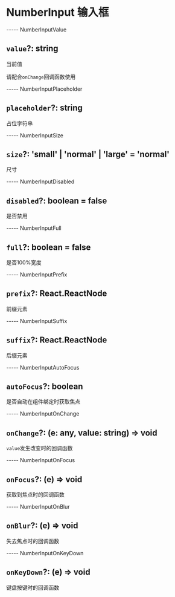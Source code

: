 # NumberInput 输入框

----- NumberInputValue

## `value`?: string

当前值

请配合`onChange`回调函数使用

----- NumberInputPlaceholder

## `placeholder`?: string

占位字符串

----- NumberInputSize

## `size`?: 'small' | 'normal' | 'large' = 'normal'

尺寸

----- NumberInputDisabled

## `disabled`?: boolean = false

是否禁用

----- NumberInputFull

## `full`?: boolean = false

是否100%宽度

----- NumberInputPrefix

## `prefix`?: React.ReactNode

前缀元素

----- NumberInputSuffix

## `suffix`?: React.ReactNode

后缀元素

----- NumberInputAutoFocus

## `autoFocus`?: boolean

是否自动在组件绑定时获取焦点

----- NumberInputOnChange

## `onChange`?: (e: any, value: string) => void

`value`发生改变时的回调函数

----- NumberInputOnFocus

## `onFocus`?: (e) => void

获取到焦点时的回调函数

----- NumberInputOnBlur

## `onBlur`?: (e) => void

失去焦点时的回调函数

----- NumberInputOnKeyDown

## `onKeyDown`?: (e) => void

键盘按键时的回调函数
